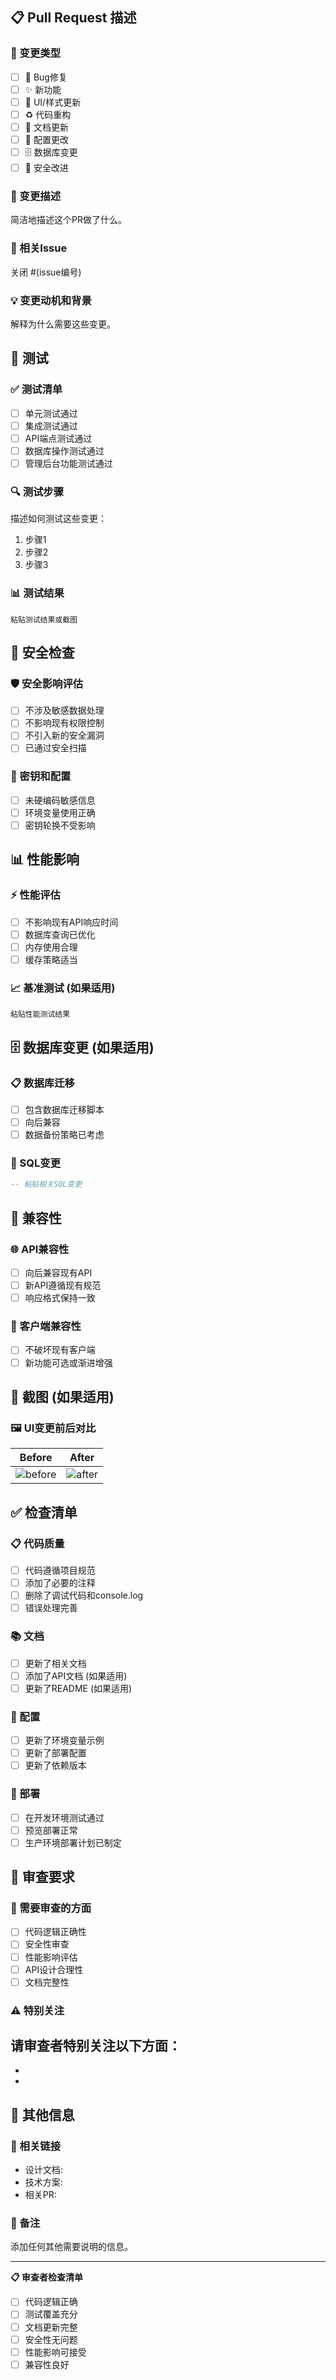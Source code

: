 ## 📋 **Pull Request 描述**

### **🔄 变更类型**
- [ ] 🐛 Bug修复
- [ ] ✨ 新功能
- [ ] 💄 UI/样式更新
- [ ] ♻️ 代码重构
- [ ] 📝 文档更新
- [ ] 🔧 配置更改
- [ ] 🗄️ 数据库变更
- [ ] 🔐 安全改进

### **📝 变更描述**
简洁地描述这个PR做了什么。

### **🔗 相关Issue**
关闭 #(issue编号)

### **💡 变更动机和背景**
解释为什么需要这些变更。

## 🧪 **测试**

### **✅ 测试清单**
- [ ] 单元测试通过
- [ ] 集成测试通过
- [ ] API端点测试通过
- [ ] 数据库操作测试通过
- [ ] 管理后台功能测试通过

### **🔍 测试步骤**
描述如何测试这些变更：

1. 步骤1
2. 步骤2
3. 步骤3

### **📊 测试结果**
```
粘贴测试结果或截图
```

## 🔐 **安全检查**

### **🛡️ 安全影响评估**
- [ ] 不涉及敏感数据处理
- [ ] 不影响现有权限控制
- [ ] 不引入新的安全漏洞
- [ ] 已通过安全扫描

### **🔑 密钥和配置**
- [ ] 未硬编码敏感信息
- [ ] 环境变量使用正确
- [ ] 密钥轮换不受影响

## 📊 **性能影响**

### **⚡ 性能评估**
- [ ] 不影响现有API响应时间
- [ ] 数据库查询已优化
- [ ] 内存使用合理
- [ ] 缓存策略适当

### **📈 基准测试** (如果适用)
```
粘贴性能测试结果
```

## 🗄️ **数据库变更** (如果适用)

### **📋 数据库迁移**
- [ ] 包含数据库迁移脚本
- [ ] 向后兼容
- [ ] 数据备份策略已考虑

### **🔧 SQL变更**
```sql
-- 粘贴相关SQL变更
```

## 📱 **兼容性**

### **🌐 API兼容性**
- [ ] 向后兼容现有API
- [ ] 新API遵循现有规范
- [ ] 响应格式保持一致

### **🔄 客户端兼容性**
- [ ] 不破坏现有客户端
- [ ] 新功能可选或渐进增强

## 📸 **截图** (如果适用)

### **🖼️ UI变更前后对比**
| Before | After |
|--------|-------|
| ![before](url) | ![after](url) |

## ✅ **检查清单**

### **📋 代码质量**
- [ ] 代码遵循项目规范
- [ ] 添加了必要的注释
- [ ] 删除了调试代码和console.log
- [ ] 错误处理完善

### **📚 文档**
- [ ] 更新了相关文档
- [ ] 添加了API文档 (如果适用)
- [ ] 更新了README (如果适用)

### **🔧 配置**
- [ ] 更新了环境变量示例
- [ ] 更新了部署配置
- [ ] 更新了依赖版本

### **🚀 部署**
- [ ] 在开发环境测试通过
- [ ] 预览部署正常
- [ ] 生产环境部署计划已制定

## 🤝 **审查要求**

### **👥 需要审查的方面**
- [ ] 代码逻辑正确性
- [ ] 安全性审查
- [ ] 性能影响评估
- [ ] API设计合理性
- [ ] 文档完整性

### **⚠️ 特别关注**
请审查者特别关注以下方面：
- 
- 
- 

## 📝 **其他信息**

### **🔗 相关链接**
- 设计文档: 
- 技术方案: 
- 相关PR: 

### **💬 备注**
添加任何其他需要说明的信息。

---

**📋 审查者检查清单**
- [ ] 代码逻辑正确
- [ ] 测试覆盖充分  
- [ ] 文档更新完整
- [ ] 安全性无问题
- [ ] 性能影响可接受
- [ ] 兼容性良好
